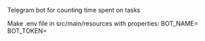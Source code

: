 Telegram bot for counting time spent on tasks

Make .env file in src/main/resources with properties:
BOT_NAME=
BOT_TOKEN=